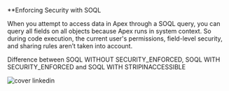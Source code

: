 **Enforcing Security with SOQL

When you attempt to access data in Apex through a SOQL query, you can query all fields on all objects because Apex runs in system context. So during code execution, the current user's permissions, field-level security, and sharing rules aren’t taken into account.

Difference between SOQL WITHOUT SECURITY_ENFORCED, SOQL WITH SECURITY_ENFORCED and SOQL WITH STRIPINACCESSIBLE 


![cover linkedin](https://user-images.githubusercontent.com/97949157/165493973-aff23332-54d7-4e7d-8308-df973e6c98f5.png)
